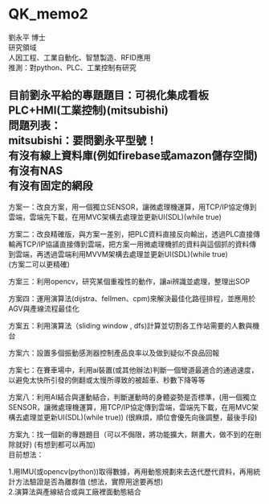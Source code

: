 # QK_memo2
劉永平 博士  
研究領域  
人因工程、工業自動化、智慧製造、RFID應用  
推測：對python、PLC、工業控制有研究  

目前劉永平給的專題題目：可視化集成看板 PLC+HMI(工業控制)(mitsubishi)  
問題列表：  
mitsubishi：要問劉永平型號！  
有沒有線上資料庫(例如firebase或amazon儲存空間)  
有沒有NAS  
有沒有固定的網段  
------------------------------------------------------------------------------------------------------------------  
方案一：改良方案，用一個獨立SENSOR，讓微處理機運算，用TCP/IP協定傳到雲端，雲端先下載，在用MVC架構去處理並更新UI(SDL)(while true)  

方案二：改良精確版，與方案一差別，把PLC資料直接反向輸出，透過PLC直接傳輸再TCP/IP協議直接傳到雲端，把方案一用微處理機抓的資料與這個抓的資料傳到雲端，再透過雲端利用MVVM架構去處理並更新UI(SDL)(while true)  
(方案二可以更精確)  

方案三：利用opencv，研究某個重複性的動作，讓ai辨識並處理，整理出SOP

方案四：運用演算法(dijstra、fellmen、cpm)來解決最佳化路徑排程，並應用於AGV與產線流程最佳化

方案五：利用演算法（sliding window , dfs)計算並切割各工作站需要的人數與機台

方案六：設置多個振動感測器控制產品良率以及做到疑似不良品回報

方案七：在賽車場中，利用ai裝置(或其他辦法)判斷一個彎道最適合的通過速度，以避免太快所引發的側翻或太慢所導致的被超車、秒數下降等等  

方案八：利用AI結合與運動結合，判斷運動時的身體姿勢是否標準，(用一個獨立SENSOR，讓微處理機運算，用TCP/IP協定傳到雲端，雲端先下載，在用MVC架構去處理並更新UI(SDL)(while true)) (很麻煩，順位會優先向後調整，最後手段)

方案九：找一個新的專題題目（可以不侷限，將功能擴大，餅畫大，做不到的在刪除就好) (有想到都可以再加)  
目前想法：  

1.用IMU(或opencv(python))取得數據，再用動態規劃來去迭代歷代資料，再用統計方法驗證是否為離群值 (想法，實際用途要再想)  
2.演算法與產線結合或與工廠裡面動態結合
